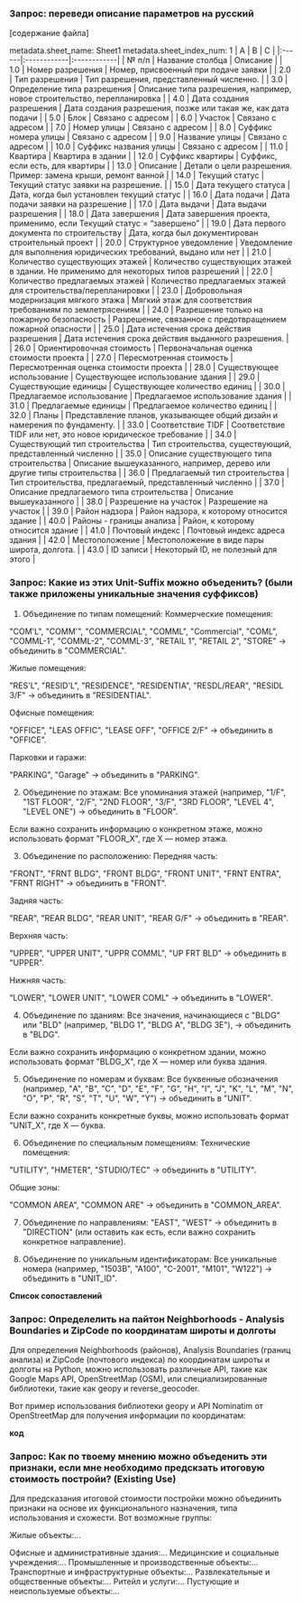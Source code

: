 ### Запрос: переведи описание параметров на русский

[содержание файла]

metadata.sheet_name: Sheet1
metadata.sheet_index_num: 1
| A | B | C |
|:------|:------------|:------------|
| № п/п | Название столбца | Описание |
| 1.0 | Номер разрешения | Номер, присвоенный при подаче заявки |
| 2.0 | Тип разрешения | Тип разрешения, представленный численно. |
| 3.0 | Определение типа разрешения | Описание типа разрешения, например,
новое строительство, перепланировка |
| 4.0 | Дата создания разрешения | Дата создания разрешения, позже или
такая же, как дата подачи |
| 5.0 | Блок | Связано с адресом |
| 6.0 | Участок | Связано с адресом |
| 7.0 | Номер улицы | Связано с адресом |
| 8.0 | Суффикс номера улицы | Связано с адресом |
| 9.0 | Название улицы | Связано с адресом |
| 10.0 | Суффикс названия улицы | Связано с адресом |
| 11.0 | Квартира | Квартира в здании |
| 12.0 | Суффикс квартиры | Суффикс, если есть, для квартиры |
| 13.0 | Описание | Детали о цели разрешения.
Пример: замена крыши, ремонт ванной |
| 14.0 | Текущий статус | Текущий статус заявки на разрешение. |
| 15.0 | Дата текущего статуса | Дата, когда был установлен текущий статус |
| 16.0 | Дата подачи | Дата подачи заявки на разрешение |
| 17.0 | Дата выдачи | Дата выдачи разрешения |
| 18.0 | Дата завершения | Дата завершения проекта,
применимо, если Текущий статус = “завершено” |
| 19.0 | Дата первого документа по строительству | Дата, когда был документирован строительный проект |
| 20.0 | Структурное уведомление | Уведомление для выполнения юридических требований, выдано или нет |
| 21.0 | Количество существующих этажей | Количество существующих этажей в здании.
Не применимо для некоторых типов разрешений |
| 22.0 | Количество предлагаемых этажей | Количество предлагаемых этажей для строительства/перепланировки |
| 23.0 | Добровольная модернизация мягкого этажа | Мягкий этаж для соответствия требованиям по землетрясениям |
| 24.0 | Разрешение только на пожарную безопасность | Разрешение, связанное с предотвращением пожарной опасности |
| 25.0 | Дата истечения срока действия разрешения | Дата истечения срока действия выданного разрешения. |
| 26.0 | Ориентировочная стоимость | Первоначальная оценка стоимости проекта |
| 27.0 | Пересмотренная стоимость | Пересмотренная оценка стоимости проекта |
| 28.0 | Существующее использование | Существующее использование здания |
| 29.0 | Существующие единицы | Существующее количество единиц |
| 30.0 | Предлагаемое использование | Предлагаемое использование здания |
| 31.0 | Предлагаемые единицы | Предлагаемое количество единиц |
| 32.0 | Планы | Представление планов, указывающее общий дизайн
и намерения по фундаменту. |
| 33.0 | Соответствие TIDF | Соответствие TIDF или нет, это новое юридическое требование |
| 34.0 | Существующий тип строительства | Тип строительства, существующий, представленный численно |
| 35.0 | Описание существующего типа строительства | Описание вышеуказанного, например,
дерево или другие типы строительства |
| 36.0 | Предлагаемый тип строительства | Тип строительства, предлагаемый, представленный численно |
| 37.0 | Описание предлагаемого типа строительства | Описание вышеуказанного |
| 38.0 | Разрешение на участок | Разрешение на участок |
| 39.0 | Район надзора | Район надзора, к которому относится здание |
| 40.0 | Районы - границы анализа | Район, к которому относится здание |
| 41.0 | Почтовый индекс | Почтовый индекс адреса здания |
| 42.0 | Местоположение | Местоположение в виде пары широта, долгота. |
| 43.0 | ID записи | Некоторый ID, не полезный для этого |

### Запрос: Какие из этих Unit-Suffix можно объеденить? (были также приложены уникальные значения суффиксов)

1. Объединение по типам помещений:
Коммерческие помещения:

"COM'L", "COMM'", "COMMERCIAL", "COMML", "Commercial", "COML", "COMML-1", "COMML-2", "COMML-3", "RETAIL 1", "RETAIL 2", "STORE" → объединить в "COMMERCIAL".

Жилые помещения:

"RES'L", "RESID'L", "RESIDENCE", "RESIDENTIA", "RESDL/REAR", "RESIDL 3/F" → объединить в "RESIDENTIAL".

Офисные помещения:

"OFFICE", "LEAS OFFIC", "LEASE OFF", "OFFICE 2/F" → объединить в "OFFICE".

Парковки и гаражи:

"PARKING", "Garage" → объединить в "PARKING".

2. Объединение по этажам:
Все упоминания этажей (например, "1/F", "1ST FLOOR", "2/F", "2ND FLOOR", "3/F", "3RD FLOOR", "LEVEL 4", "LEVEL ONE") → объединить в "FLOOR".

Если важно сохранить информацию о конкретном этаже, можно использовать формат "FLOOR_X", где X — номер этажа.

3. Объединение по расположению:
Передняя часть:

"FRONT", "FRNT BLDG", "FRONT BLDG", "FRONT UNIT", "FRNT ENTRA", "FRNT RIGHT" → объединить в "FRONT".

Задняя часть:

"REAR", "REAR BLDG", "REAR UNIT", "REAR G/F" → объединить в "REAR".

Верхняя часть:

"UPPER", "UPPER UNIT", "UPPR COMML", "UP FRT BLD" → объединить в "UPPER".

Нижняя часть:

"LOWER", "LOWER UNIT", "LOWER COML" → объединить в "LOWER".

4. Объединение по зданиям:
Все значения, начинающиеся с "BLDG" или "BLD" (например, "BLDG 1", "BLDG A", "BLDG 3E"), → объединить в "BLDG".

Если важно сохранить информацию о конкретном здании, можно использовать формат "BLDG_X", где X — номер или буква здания.

5. Объединение по номерам и буквам:
Все буквенные обозначения (например, "A", "B", "C", "D", "E", "F", "G", "H", "I", "J", "K", "L", "M", "N", "O", "P", "R", "S", "T", "U", "W", "Y") → объединить в "UNIT".

Если важно сохранить конкретные буквы, можно использовать формат "UNIT_X", где X — буква.

6. Объединение по специальным помещениям:
Технические помещения:

"UTILITY", "HMETER", "STUDIO/TEC" → объединить в "UTILITY".

Общие зоны:

"COMMON AREA", "COMMON ARE" → объединить в "COMMON_AREA".

7. Объединение по направлениям:
"EAST", "WEST" → объединить в "DIRECTION" (или оставить как есть, если важно сохранить конкретное направление).

8. Объединение по уникальным идентификаторам:
Все уникальные номера (например, "1503B", "A100", "C-2001", "M101", "W122") → объединить в "UNIT_ID".

**Список сопоставлений**

### Запрос: Определелить на пайтон Neighborhoods - Analysis Boundaries и ZipCode по координатам широты и долготы

Для определения Neighborhoods (районов), Analysis Boundaries (границ анализа) и ZipCode (почтового индекса) по координатам широты и долготы на Python, можно использовать различные API, такие как Google Maps API, OpenStreetMap (OSM), или специализированные библиотеки, такие как geopy и reverse_geocoder.

Вот пример использования библиотеки geopy и API Nominatim от OpenStreetMap для получения информации по координатам:

**код**

### Запрос: Как по твоему мнению можно объеденить эти признаки, если мне необходимо предскзать итоговую стоимость постройи? (Existing Use)

Для предсказания итоговой стоимости постройки можно объединить признаки на основе их функционального назначения, типа использования и схожести. Вот возможные группы:

Жилые объекты:...

Офисные и административные здания:...
Медицинские и социальные учреждения:...
Промышленные и производственные объекты:...
Транспортные и инфраструктурные объекты:...
Развлекательные и общественные объекты:...
Ритейл и услуги:...
Пустующие и неиспользуемые объекты:...
